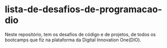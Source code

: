 # lista-de-desafios-de-programacao-dio
Neste repositório, tem os desafios de código e de projetos, de todos os bootcamps que fiz na plataforma da Digital Innovation One(DIO).
